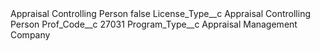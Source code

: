 <?xml version="1.0" encoding="UTF-8"?>
<CustomMetadata xmlns="http://soap.sforce.com/2006/04/metadata" xmlns:xsi="http://www.w3.org/2001/XMLSchema-instance" xmlns:xsd="http://www.w3.org/2001/XMLSchema">
    <label>Appraisal Controlling Person</label>
    <protected>false</protected>
    <values>
        <field>License_Type__c</field>
        <value xsi:type="xsd:string">Appraisal Controlling Person</value>
    </values>
    <values>
        <field>Prof_Code__c</field>
        <value xsi:type="xsd:string">27031</value>
    </values>
    <values>
        <field>Program_Type__c</field>
        <value xsi:type="xsd:string">Appraisal Management Company</value>
    </values>
</CustomMetadata>
